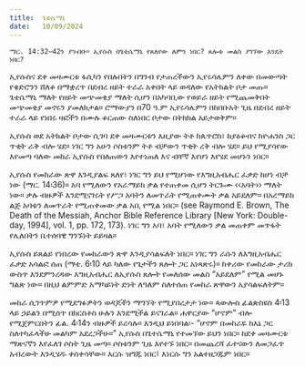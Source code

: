 ```yaml
---
title:  ጌቴሴማኒ
date:   10/09/2024
---
```


`ማር. 14:32–42ን ያንብቡ። ኢየሱስ በጌቴሴማኒ የጸለየው ለምን ነበር? ጸሎቱ መልስ ያገኘው እንዴት ነበር?`

ኢየሱስና ደቀ መዛሙርቱ ፋሲካን የበሉበትን በግንብ የታጠረችውን ኢየሩሳሌምን ለቀው በመውጣት የቄድሮንን ሸለቆ በማቋረጥ በደብረ ዘይት ተራራ አቀበት ላይ ወዳለው የአትክልት ቦታ መጡ። ጌቴሴማኒ ማለት የዘይት መጭመቂያ ማለት ሲሆን በአካባቢው የወይራ ዘይት የሚጨመቅበት መጭመቂያ መኖሩን ያመለክታል። ሮማውያን በ70 ዓ.ም ኢየሩሳሌምን በከበቡአት ጊዜ በደብረ ዘይት ተራራ ላይ የነበሩ ዛፎችን በሙሉ ቆርጠው ስለነበር ቦታው በትክክል አይታወቅም።

ኢየሱስ ወደ አትክልት ቦታው ሲገባ ደቀ መዛሙርቱን እዚያው ትቶ ከጴጥሮስ፣ ከያዕቆብና ከዮሐንስ ጋር ጥቂት ራቅ ብሎ ሄደ። ነገር ግን አሁን ሶስቱንም ትቶ ብቻውን ጥቂት ረቅ ብሎ ሄደ። ይህ የሚያሳየው እየመጣ ባለው መከራ ኢየሱስ የበለጠውን እየተነጠለ እና ብቸኛ እየሆነ እየሄደ መሆኑን ነበር።

ኢየሱስ የመከራው ጽዋ እንዲያልፍ ጸለየ፣ ነገር ግን ይህ የሚሆነው የእግዚአብሔር ፈቃድ ከሆነ ብቻ ነው (ማር. 14፡36)። አባ የሚለውን የአራማይክ ቃል የተጠቀመ ሲሆን ትርጉሙ ‹‹አባት›› ማለት ነው። ቃሉ ብዙዎች እንደሚናገሩት የሥጋ አባትን ለመጥራት የሚጠቀሙት ቃል አይደለም። በአረማይክ ልጅ አባቱን ለመጥራት የሚጠቀመው ቃል አቢ የሚል ነበር። (see Raymond E. Brown, The Death of the Messiah, Anchor Bible Reference Library [New York: Double- day, 1994], vol. 1, pp. 172, 173). ነገር ግን አባ፣ አባት የሚለውን ቃል መጠቀም መጥፋት የሌለበትን ቤተሰባዊ ግንኙነት ይይዛል።

ኢየሱስ ይጸልይ የነበረው የመከራውን ጽዋ እንዲያሳልፍለት ነበር። ነገር ግን ራሱን ለእግዚአብሔር ፈቃድ አሳልፎ ሰጠ (ማቴ. 6፡10 ላይ ካለው የጌታችን ጸሎት ጋር አነጻጽሩ)። ከቀሪው የመከራው ታሪክ ውስጥ እንደምንረዳው እግዚአብሔር ለኢየሱስ ጸሎት የመለሰው መልስ “አይደለም” የሚል መሆኑ ግልጽ ነው። በዚህ ልምምድ አማካይነት ድነት ለዓለም ስለተሰጠ የመከራ ጽዋውን አያሳልፍለትም።

መከራ ሲገጥምዎ የሚደግፉዎትን ወዳጆችን ማግኘት የሚያበረታታ ነው። ጳውሎስ ፊልጵስዩስ 4፡13 ላይ ኃይልን በሚሰጥ በክርስቶስ ሁሉን እንደሚችል ይናገራል። ሐዋርያው “ሆኖም” ብሎ የሚጀምርበትን ፊል. 4፡14ን ብዙዎች ይረሳሉ። እንዲህ ይነበባል፡- “ሆኖም በመከራዬ ከእኔ ጋር ስለተካፈላችሁ መልካም አደረጋችሁ።” ኢየሱስ በጌተሴማኒ የተመኘው ይህን ነበር። ከደቀ መዛሙርቱ ማጽናኛን እየፈለገ ሶስት ጊዜ መጣ። ሶስቱንም ጊዜ እየተኙ ነበር። በመጨረሻ ፈተናውን ለመጋፈጥ አብረውት እንዲሄዱ ቀሰቀሳቸው። እርሱ ዝግጁ ነበር፤ እነርሱ ግን አልተዘጋጁም ነበር።